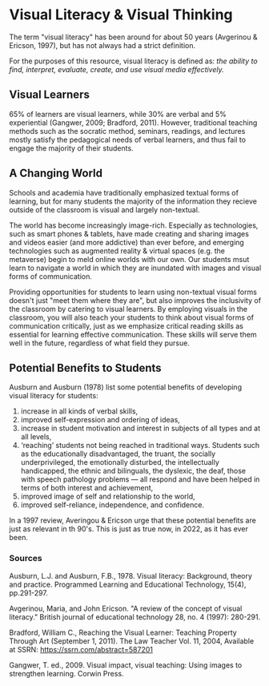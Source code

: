 # Visual Literacy & Visual Thinking

The term "visual literacy" has been around for about 50 years (Avgerinou & Ericson, 1997), but has not always had a strict definition.  

For the purposes of this resource, visual literacy is defined as: *the ability to find, interpret, evaluate, create, and use visual media effectively.*

## Visual Learners
65% of learners are visual learners, while 30% are verbal and 5% experiential (Gangwer, 2009; Bradford, 2011). However, traditional teaching methods such as the socratic method, seminars, readings, and lectures mostly satisfy the pedagogical needs of verbal learners, and thus fail to engage the majority of their students. 

## A Changing World
Schools and academia have traditionally emphasized textual forms of learning, but for many students the majority of the information they recieve outside of the classroom is visual and largely non-textual. 

The world has become increasingly image-rich. Especially as technologies, such as smart phones & tablets, have made creating and sharing images and videos easier (and more addictive) than ever before, and emerging technologies such as augmented reality & virtual spaces (e.g. the metaverse) begin to meld online worlds with our own. Our students msut learn to navigate a world in which they are inundated with images and visual forms of communication. 

Providing opportunities for students to learn using non-textual visual forms doesn't just "meet them where they are", but also improves the inclusivity of the classroom by catering to visual learners. By employing visuals in the classroom, you will also teach your students to think about visual forms of communication critically, just as we emphasize critical reading skills as essential for learning effective communication. These skills will serve them well in the future, regardless of what field they pursue. 

## Potential Benefits to Students
Ausburn and Ausburn (1978) list some potential benefits of developing visual literacy for students:

1. increase in all kinds of verbal skills,
2. improved self-expression and ordering of ideas,
3. increase in student motivation and interest in subjects of all types and at all levels,
4. ‘reaching’ students not being reached in traditional ways. Students such as the educationally disadvantaged, the truant, the socially underprivileged, the emotionally disturbed, the intellectually handicapped, the ethnic and bilinguals, the dyslexic, the deaf, those with speech pathology problems — all respond and have been helped in terms of both interest and achievement,
5. improved image of self and relationship to the world,
6. improved self-reliance, independence, and confidence.

In a 1997 review, Averingou & Ericson urge that these potential benefits are just as relevant in th 90's. This is just as true now, in 2022, as it has ever been. 


### Sources

Ausburn, L.J. and Ausburn, F.B., 1978. Visual literacy: Background, theory and practice. Programmed Learning and Educational Technology, 15(4), pp.291-297.

Avgerinou, Maria, and John Ericson. "A review of the concept of visual literacy." British journal of educational technology 28, no. 4 (1997): 280-291.

Bradford, William C., Reaching the Visual Learner: Teaching Property Through Art (September 1, 2011). The Law Teacher Vol. 11, 2004, Available at SSRN: https://ssrn.com/abstract=587201

Gangwer, T. ed., 2009. Visual impact, visual teaching: Using images to strengthen learning. Corwin Press.